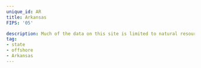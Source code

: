 ```yaml
---
unique_id: AR
title: Arkansas
FIPS: '05'

description: Much of the data on this site is limited to natural resource extraction on federal land, which represents 9.4% of all land in Arkansas.
tag:
- state
- offshore
- Arkansas
---
```

